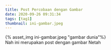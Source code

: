 ```yaml
---
title: Post Percobaan dengan Gambar
date: 2020-09-26 09:31:34
tags: [tag1]
thumbnail: ini-gambar.jpeg
---
```



{% asset_img ini-gambar.jpeg "gambar dunia"%}
\
Nah ini merupakan post dengan gambar
Netah
